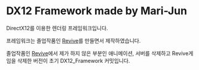 # DX12 Framework made by Mari-Jun
DirectX12를 이용한 렌더링 프레임워크입니다.

프레임워크는 졸업작품인 [Revive](https://github.com/PYC-Graduation-Project/Revive)를 만들면서 제작하였습니다.

졸업작품인 [Revive](https://github.com/PYC-Graduation-Project/Revive)에서 제가 하지 않은 부분인 애니메이션, 서버를 삭제하고
Revive게임을 삭제한 버전이 초기 DX12_Framework 커밋입니다.
